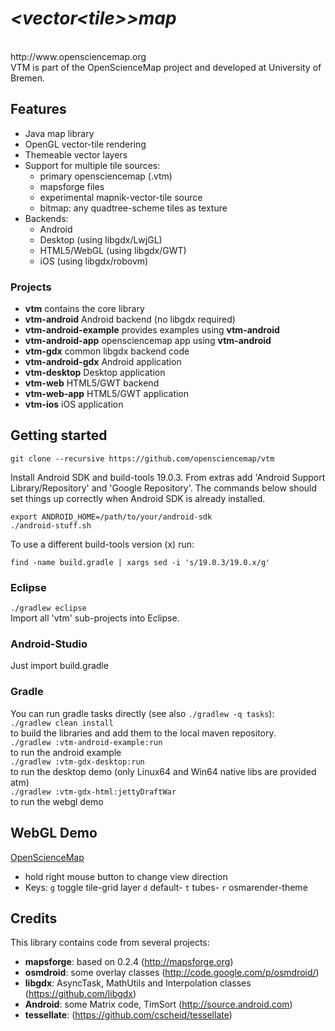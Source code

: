 #  *\<vector\<tile\>\>map*

<br/>
http://www.opensciencemap.org<br/>
VTM is part of the OpenScienceMap project and developed at University of Bremen.

## Features
- Java map library
- OpenGL vector-tile rendering
- Themeable vector layers
- Support for multiple tile sources:
  - primary opensciencemap (.vtm)
  - mapsforge files
  - experimental mapnik-vector-tile source
  - bitmap: any quadtree-scheme tiles as texture
- Backends:
  - Android
  - Desktop (using libgdx/LwjGL)
  - HTML5/WebGL (using libgdx/GWT)
  - iOS (using libgdx/robovm)

### Projects
- **vtm** contains the core library
- **vtm-android** Android backend  (no libgdx required)
- **vtm-android-example** provides examples using **vtm-android**
- **vtm-android-app** opensciencemap app using **vtm-android**
- **vtm-gdx** common libgdx backend code
- **vtm-android-gdx** Android application
- **vtm-desktop** Desktop application
- **vtm-web** HTML5/GWT backend
- **vtm-web-app** HTML5/GWT application
- **vtm-ios** iOS application

## Getting started

`git clone --recursive https://github.com/opensciencemap/vtm`

Install Android SDK and build-tools 19.0.3. From extras add
'Android Support Library/Repository' and 'Google Repository'.
The commands below should set things up correctly when Android
SDK is already installed.
```
export ANDROID_HOME=/path/to/your/android-sdk
./android-stuff.sh
```
To use a different  build-tools version (x) run:
```
find -name build.gradle | xargs sed -i 's/19.0.3/19.0.x/g'
```

### Eclipse
`./gradlew eclipse`<br/>
Import all 'vtm' sub-projects into Eclipse.


### Android-Studio
Just import build.gradle

### Gradle
You can run gradle tasks directly (see also `./gradlew -q tasks`):<br/>
`./gradlew clean install` <br/> to build the libraries and add them to the local maven repository.<br/>
`./gradlew :vtm-android-example:run` <br/> to run the android example<br/>
`./gradlew :vtm-gdx-desktop:run` <br/>to run the desktop demo (only Linux64 and Win64 native libs are provided atm)<br/>
`./gradlew :vtm-gdx-html:jettyDraftWar` <br/>to run the webgl demo<br/>


## WebGL Demo
[OpenScienceMap](http://opensciencemap.org/map/#scale=17,rot=61,tilt=51,lat=53.075,lon=8.807)
- hold right mouse button to change view direction
- Keys: `g` toggle tile-grid layer `d` default- `t` tubes- `r` osmarender-theme



## Credits
This library contains code from several projects:
- **mapsforge**: based on 0.2.4 (http://mapsforge.org)
- **osmdroid**: some overlay classes (http://code.google.com/p/osmdroid/)
- **libgdx**: AsyncTask, MathUtils and Interpolation classes (https://github.com/libgdx)
- **Android**: some Matrix code, TimSort (http://source.android.com)
- **tessellate**: (https://github.com/cscheid/tessellate)
